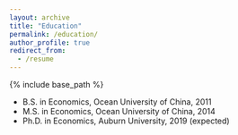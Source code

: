 ```yaml
---
layout: archive
title: "Education"
permalink: /education/
author_profile: true
redirect_from:
  - /resume
---
```


{% include base_path %}


* B.S. in Economics, Ocean University of China, 2011
* M.S. in Economics, Ocean University of China, 2014
* Ph.D. in Economics, Auburn University, 2019 (expected)
